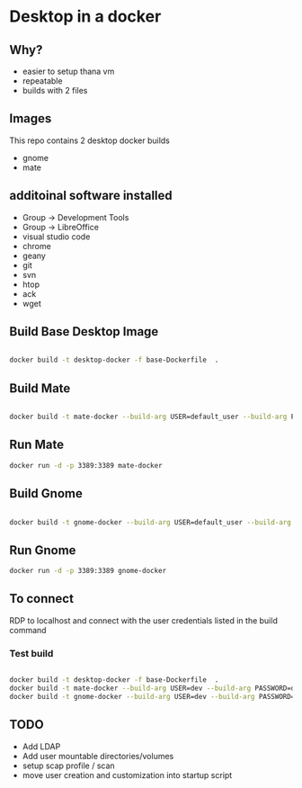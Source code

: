 # Desktop in a docker

## Why?
- easier to setup thana vm
- repeatable
- builds with 2 files


## Images
This repo contains 2 desktop docker builds

- gnome
- mate

## additoinal software installed

- Group -> Development Tools
- Group -> LibreOffice
- visual studio code
- chrome
- geany
- git
- svn
- htop
- ack
- wget


## Build Base Desktop Image

```bash

docker build -t desktop-docker -f base-Dockerfile  .
```

## Build Mate

```bash

docker build -t mate-docker --build-arg USER=default_user --build-arg PASSWORD=xxx -f mate-Dockerfile  .
```

## Run Mate

```bash
docker run -d -p 3389:3389 mate-docker
```

## Build Gnome

```bash

docker build -t gnome-docker --build-arg USER=default_user --build-arg PASSWORD=xxx -f gnome-Dockerfile  .
```

## Run Gnome

```bash
docker run -d -p 3389:3389 gnome-docker
```

## To connect

RDP to localhost and connect with the user credentials listed in the build command

### Test build

```bash

docker build -t desktop-docker -f base-Dockerfile  .
docker build -t mate-docker --build-arg USER=dev --build-arg PASSWORD=dev -f mate-Dockerfile  .
docker build -t gnome-docker --build-arg USER=dev --build-arg PASSWORD=dev -f gnome-Dockerfile  .
```

## TODO

- Add LDAP
- Add user mountable directories/volumes
- setup scap profile / scan
- move user creation and customization into startup  script
